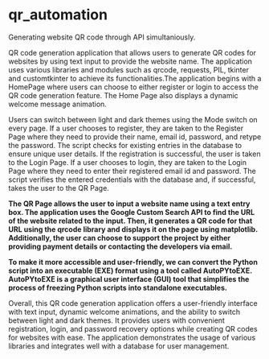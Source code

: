 # qr_automation
Generating website QR code through API simultaniously.

QR code generation application that allows users to generate QR codes for websites by using text input to provide the website name. The application uses various
libraries and modules such as qrcode, requests, PIL, tkinter and customtkinter to achieve its functionalities.The application begins with a HomePage where
users can choose to either register or login to access the QR code generation feature. The Home Page also displays a dynamic welcome message animation.

Users can switch between light and dark themes using the Mode switch on every page. If a user chooses to register, they are taken to the Register Page where they 
need to provide their name, email id, password, and retype the password. The script checks for existing entries in the database to ensure unique user details.
If the registration is successful, the user is taken to the Login Page. If a user chooses to login, they are taken to the Login Page where they need to enter
their registered email id and password. The script verifies the entered credentials with the database and, if successful, takes the user to the QR Page.

**The QR Page allows the user to input a website name using a text entry box. The application uses the Google Custom Search API to find the URL of the website 
related to the input. Then, it generates a QR code for that URL using the qrcode library and displays it on the page using matplotlib. Additionally, the user can
choose to support the project by either providing payment details or contacting the developers via email.**

**To make it more accessible and user-friendly, we can convert the Python script into an executable (EXE) format using a tool called AutoPYtoEXE. AutoPYtoEXE is a
graphical user interface (GUI) tool that simplifies the process of freezing Python scripts into standalone executables.**

Overall, this QR code generation application offers a user-friendly interface with text input, dynamic welcome animations, and the ability to switch between
light and dark themes. It provides users with convenient registration, login, and password recovery options while creating QR codes for websites with ease.
The application demonstrates the usage of various libraries and integrates well with a database for user management.

